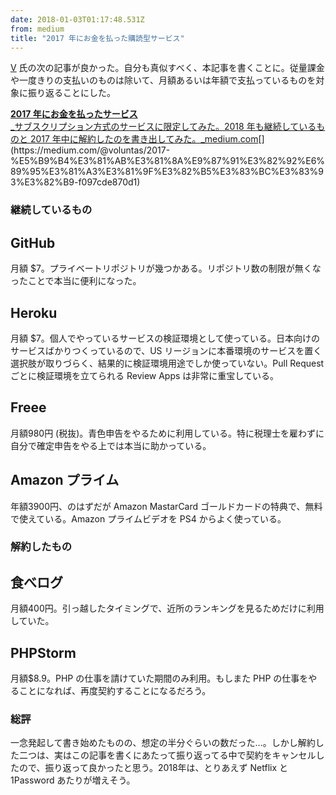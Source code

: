 ```yaml
---
date: 2018-01-03T01:17:48.531Z
from: medium
title: "2017 年にお金を払った購読型サービス"
---
```


[V](https://medium.com/u/f0ab18163247) 氏の次の記事が良かった。自分も真似すべく、本記事を書くことに。従量課金や一度きりの支払いのものは除いて、月額あるいは年額で支払っているものを対象に振り返ることにした。

[**2017 年にお金を払ったサービス**  
_サブスクリプション方式のサービスに限定してみた。2018 年も継続しているものと 2017 年中に解約したのを書き出してみた。_medium.com](https://medium.com/@voluntas/2017-%E5%B9%B4%E3%81%AB%E3%81%8A%E9%87%91%E3%82%92%E6%89%95%E3%81%A3%E3%81%9F%E3%82%B5%E3%83%BC%E3%83%93%E3%82%B9-f097cde870d1 "https://medium.com/@voluntas/2017-%E5%B9%B4%E3%81%AB%E3%81%8A%E9%87%91%E3%82%92%E6%89%95%E3%81%A3%E3%81%9F%E3%82%B5%E3%83%BC%E3%83%93%E3%82%B9-f097cde870d1")[](https://medium.com/@voluntas/2017-%E5%B9%B4%E3%81%AB%E3%81%8A%E9%87%91%E3%82%92%E6%89%95%E3%81%A3%E3%81%9F%E3%82%B5%E3%83%BC%E3%83%93%E3%82%B9-f097cde870d1)

### 継続しているもの

## GitHub

月額 $7。プライベートリポジトリが幾つかある。リポジトリ数の制限が無くなったことで本当に便利になった。

## Heroku

月額 $7。個人でやっているサービスの検証環境として使っている。日本向けのサービスばかりつくっているので、US リージョンに本番環境のサービスを置く選択肢が取りづらく、結果的に検証環境用途でしか使っていない。Pull Request ごとに検証環境を立てられる Review Apps は非常に重宝している。

## Freee

月額980円 (税抜)。青色申告をやるために利用している。特に税理士を雇わずに自分で確定申告をやる上では本当に助かっている。

## Amazon プライム

年額3900円、のはずだが Amazon MastarCard ゴールドカードの特典で、無料で使えている。Amazon プライムビデオを PS4 からよく使っている。

### 解約したもの

## 食べログ

月額400円。引っ越したタイミングで、近所のランキングを見るためだけに利用していた。

## PHPStorm

月額$8.9。PHP の仕事を請けていた期間のみ利用。もしまた PHP の仕事をやることになれば、再度契約することになるだろう。

### 総評

一念発起して書き始めたものの、想定の半分ぐらいの数だった…。しかし解約した二つは、実はこの記事を書くにあたって振り返ってる中で契約をキャンセルしたので、振り返って良かったと思う。2018年は、とりあえず Netflix と 1Password あたりが増えそう。
